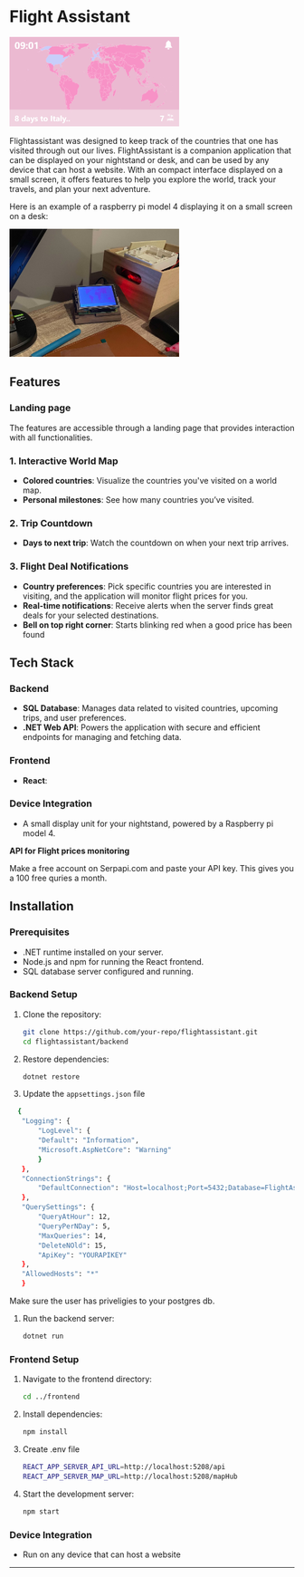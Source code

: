 # Flight Assistant&#x20;


<img src="./img/main_screen.png" alt="Main card of map" width="300" />

Flightassistant was designed to keep track of the countries that one has visited through out our lives. FlightAssistant is a companion application that can be displayed on your nightstand or desk, and can be used by any device that can host a website. With an compact interface displayed on a small screen, it offers features to help you explore the world, track your travels, and plan your next adventure.

Here is an example of a raspberry pi model 4 displaying it on a small screen on a desk:

<img src="./img/desk.jpg" alt="Main card of map" width="300" />


## Features

### Landing page

The features are accessible through a landing page that provides  interaction with all functionalities.

### 1. Interactive World Map

- **Colored countries**: Visualize the countries you've visited on a world map.
- **Personal milestones**: See how many countries you’ve visited.

### 2. Trip Countdown

- **Days to next trip**: Watch the countdown on when your next trip arrives.

### 3. Flight Deal Notifications

- **Country preferences**: Pick specific countries you are interested in visiting, and the application will monitor flight prices for you.
- **Real-time notifications**: Receive alerts when the server finds great deals for your selected destinations.
- **Bell on top right corner**: Starts blinking red when a good price has been found

## Tech Stack

### Backend

- **SQL Database**: Manages data related to visited countries, upcoming trips, and user preferences.
- **.NET Web API**: Powers the application with secure and efficient endpoints for managing and fetching data.

### Frontend

- **React**:

### Device Integration

- A small display unit for your nightstand, powered by a Raspberry pi model 4.



**API for Flight prices monitoring**

Make a free account on Serpapi.com and paste your API key. This gives you a 100 free quries a month.

## Installation

### Prerequisites

- .NET runtime installed on your server.
- Node.js and npm for running the React frontend.
- SQL database server configured and running.

### Backend Setup

1. Clone the repository:
   ```bash
   git clone https://github.com/your-repo/flightassistant.git
   cd flightassistant/backend
   ```
2. Restore dependencies:
   ```bash
   dotnet restore
   ```
3. Update the `appsettings.json` file 
 ```bash
   {
    "Logging": {
        "LogLevel": {
        "Default": "Information",
        "Microsoft.AspNetCore": "Warning"
        }
    },
    "ConnectionStrings": {
        "DefaultConnection": "Host=localhost;Port=5432;Database=FlightAssistant;Username=worker1;Password=2orker1"
    },
    "QuerySettings": {
        "QueryAtHour": 12,
        "QueryPerNDay": 5,
        "MaxQueries": 14,
        "DeleteNOld": 15,
        "ApiKey": "YOURAPIKEY"
    },
    "AllowedHosts": "*"
    }
   ```

Make sure the user has priveligies to your postgres db.

1. Run the backend server:
   ```bash
   dotnet run
   ```

### Frontend Setup

1. Navigate to the frontend directory:
   ```bash
   cd ../frontend
   ```
2. Install dependencies:
   ```bash
   npm install
   ```
3. Create .env file
   ```bash
   REACT_APP_SERVER_API_URL=http://localhost:5208/api
   REACT_APP_SERVER_MAP_URL=http://localhost:5208/mapHub
   ```

4. Start the development server:
   ```bash
   npm start
   ```

### Device Integration

- Run on any device that can host a website

---

